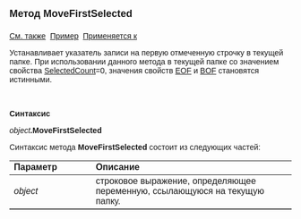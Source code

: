 ﻿<html>
<head>
<title>Текущий вид просмотра\MoveFirstSelected</title>
</head>

<body>

<p><strong><font size="4" face="Arial">Метод MoveFirstSelected<br>
<br>
</font></strong><font face="Arial"><a href="../Frmpttel.html">См. также</a>&nbsp;
<u>Пример</u>&nbsp; <a href="../Frmpttel.html">Применяется к</a></font></p>

<p><font face="Arial">Устанавливает указатель записи на первую 
отмеченную строчку в текущей папке. При использовании данного метода в текущей 
папке со значением свойства <a href="SelectedCount.html">SelectedCount</a>=0, 
значения свойств <a href="EOF.html">EOF</a> и <a href="BOF.html">BOF</a>
становятся истинными.</font></p>

<p class="label">&nbsp;</p>

<p class="label"><font face="Arial"><b>Синтаксис</b></font></p>

<p><font face="Arial"><em>object</em><strong>.MoveFirstSelected</strong></font></p>

<p><font face="Arial">Синтаксис метода <strong>MoveFirstSelected</strong>
состоит из следующих частей:</font></p>

<table border="1" cellPadding="5" cols="2" frame="below" rules="rows">
<TBODY>
  <tr vAlign="top">
    <td class="label" width="29%"><font face="Arial"><b>Параметр</b></font></td>
    <td class="label" width="71%"><font face="Arial"><strong>Описание</strong></font></td>
  </tr>
  <tr>
    <td width="29%"><font face="Arial"><em>object</em></font></td>
    <td width="71%"><font face="Arial">строковое выражение, 
	определяющее переменную, ссылающуюся на текущую папку.</font></td>
  </tr>
</TBODY>
</table>

<p class="label">&nbsp;</p>
</body>
</html>
